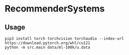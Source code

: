 # RecommenderSystems

## Usage
```
pip3 install torch torchvision torchaudio --index-url https://download.pytorch.org/whl/cu121
python -m src.main data/ml-100k/u.data
```